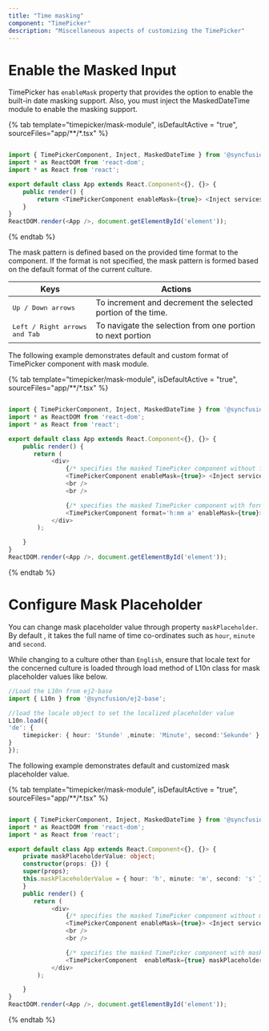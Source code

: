 ```yaml
---
title: "Time masking"
component: "TimePicker"
description: "Miscellaneous aspects of customizing the TimePicker"
---
```


# Enable the Masked Input

TimePicker has `enableMask` property that provides the option to enable the built-in date masking support. Also, you must inject the MaskedDateTime module to enable the masking support.

{% tab template="timepicker/mask-module", isDefaultActive = "true", sourceFiles="app/**/*.tsx" %}

```typescript

import { TimePickerComponent, Inject, MaskedDateTime } from '@syncfusion/ej2-react-calendars';
import * as ReactDOM from 'react-dom';
import * as React from 'react';

export default class App extends React.Component<{}, {}> {
    public render() {
        return <TimePickerComponent enableMask={true}> <Inject services={[MaskedDateTime]} /></TimePickerComponent>
    }
}
ReactDOM.render(<App />, document.getElementById('element'));

```

{% endtab %}

The mask pattern is defined based on the provided time format to the component. If the format is not specified, the mask pattern is formed based on the default format of the current culture.

| **Keys** | **Actions** |
| --- | --- |
| <kbd>Up / Down arrows</kbd> | To increment and decrement the selected portion of the time. |
| <kbd>Left / Right arrows and Tab</kbd> | To navigate the selection from one portion to next portion |

The following example demonstrates default and custom format of TimePicker component with mask module.

{% tab template="timepicker/mask-module", isDefaultActive = "true", sourceFiles="app/**/*.tsx" %}

```typescript

import { TimePickerComponent, Inject, MaskedDateTime } from '@syncfusion/ej2-react-calendars';
import * as ReactDOM from 'react-dom';
import * as React from 'react';

export default class App extends React.Component<{}, {}> {
    public render() {
       return (
            <div>
                {/* specifies the masked TimePicker component without format */}
                <TimePickerComponent enableMask={true}> <Inject services={[MaskedDateTime]} /></TimePickerComponent>
                <br />
                <br />

                {/* specifies the masked TimePicker component with format  */}
                <TimePickerComponent format='h:mm a' enableMask={true}> <Inject services={[MaskedDateTime]} /></TimePickerComponent>
            </div>
        );

    }
}
ReactDOM.render(<App />, document.getElementById('element'));
```

{% endtab %}

# Configure Mask Placeholder

You can change mask placeholder value through property `maskPlaceholder`. By default , it takes the full name of  time co-ordinates such as `hour`, `minute` and `second`.

While changing to a culture other than `English`, ensure that locale text for the concerned culture is loaded through load method of L10n class for mask placeholder values like below.

```typescript
//Load the L10n from ej2-base
import { L10n } from '@syncfusion/ej2-base';

//load the locale object to set the localized placeholder value
L10n.load({
'de': {
    timepicker: { hour: 'Stunde' ,minute: 'Minute', second:'Sekunde' }
}
});

```

The following example demonstrates default and customized mask placeholder value.

{% tab template="timepicker/mask-module", isDefaultActive = "true", sourceFiles="app/**/*.tsx" %}

```typescript

import { TimePickerComponent, Inject, MaskedDateTime } from '@syncfusion/ej2-react-calendars';
import * as ReactDOM from 'react-dom';
import * as React from 'react';

export default class App extends React.Component<{}, {}> {
    private maskPlaceholderValue: object;
    constructor(props: {}) {
    super(props);
    this.maskPlaceholderValue = { hour: 'h', minute: 'm', second: 's' };
    }
    public render() {
       return (
            <div>
                {/* specifies the masked TimePicker component without mask placeholder */}
                <TimePickerComponent enableMask={true}> <Inject services={[MaskedDateTime]} /></TimePickerComponent>
                <br />
                <br />

                {/* specifies the masked TimePicker component with mask placeholder  */}
                <TimePickerComponent  enableMask={true} maskPlaceholder={this.maskPlaceholderValue}> <Inject services={[MaskedDateTime]} /></TimePickerComponent>
            </div>
        );

    }
}
ReactDOM.render(<App />, document.getElementById('element'));
```

{% endtab %}
